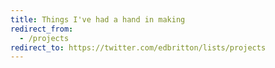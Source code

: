 ```yaml
---
title: Things I've had a hand in making
redirect_from:
  - /projects
redirect_to: https://twitter.com/edbritton/lists/projects
---
```

